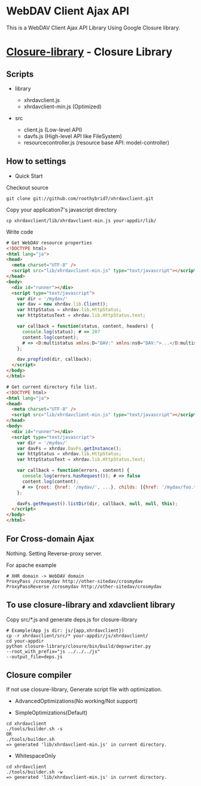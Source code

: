
WebDAV Client Ajax API
=======================

This is a WebDAV Client Ajax API Library Using Google Closure library.

[Closure-library](http://code.google.com/p/closure-library/) - Closure Library
===============================================================================

Scripts
--------

* library
    * xhrdavclient.js
    * xhrdavclient-min.js (Optimized)

* src
    * client.js (Low-level API)
    * davfs.js (High-level API like FileSystem)
    * resourcecontroller.js (resource base API: model-controller)

How to settings
-----------------

* Quick Start

Checkout source

```
git clone git://github.com/roothybrid7/xhrdavclient.git
```

Copy your application7's javascript directory

```
cp xhrdavclient/lib/xhrdavclient-min.js your-appdir/lib/
```

Write code

``` html
# Get WebDAV resource properties
<!DOCTYPE html>
<html lang="ja">
<head>
  <meta charset="UTF-8" />
  <script src="lib/xhrdavclient-min.js" type="text/javascript"></script>
</head>
<body>
  <div id="runner"></div>
  <script type="text/javascript">
    var dir = '/mydav/'
    var dav = new xhrdav.lib.Client();
    var httpStatus = xhrdav.lib.HttpStatus;
    var httpStatusText = xhrdav.lib.HttpStatus.text;

    var callback = function(status, content, headers) {
      console.log(status); # => 207
      content.log(content);
      # => <D:multistatus xmlns:D="DAV:" xmlns:ns0="DAV:">...</D:multistatus>
    };

    dav.propfind(dir, callback);
  </script>
</body>
</html>
```

``` html
# Get current directory file list.
<!DOCTYPE html>
<html lang="ja">
<head>
  <meta charset="UTF-8" />
  <script src="lib/xhrdavclient-min.js" type="text/javascript"></script>
</head>
<body>
  <div id="runner"></div>
  <script type="text/javascript">
    var dir = '/mydav/'
    var davFs = xhrdav.DavFs.getInstance();
    var httpStatus = xhrdav.lib.HttpStatus;
    var httpStatusText = xhrdav.lib.HttpStatus.text;

    var callback = function(errors, content) {
      console.log(errors.hasRequest()); # => false
      content.log(content);
      # => {root: {href: '/mydav/', ...}, childs: [{href: '/mydav/foo.txt', ...}, {href: '/mydav/bar/', ...}]}
    };

    davFs.getRequest().listDir(dir, callback, null, null, this);
  </script>
</body>
</html>
```

For Cross-domain Ajax
----------------------

Nothing. Setting Reverse-proxy server.

For apache example

```
# XHR domain -> WebDAV domain
ProxyPass /crosmydav http://other-sitedav/crosmydav
ProxyPassReverse /crosmydav http://other-sitedav/crosmydav
```


To use closure-library and xdavclient library
----------------------------------------------

Copy src/*.js and generate deps.js for closure-library

```
# Example(App js dir: js/{app,xhrdavclient})
cp -r xhrdavclient/src/* your-appdir/js/xhrdavclient/
cd your-appdir
python closure-library/closure/bin/build/depswriter.py
--root_with_prefix="js ../../../js"
--output_file=deps.js
```

Closure compiler
-----------------

If not use closure-library, Generate script file with optimization.

* AdvancedOptimizations(No working/Not support)

* SimpleOptimizations(Default)

```
cd xhrdavclient
./tools/builder.sh -s
OR
./tools/builder.sh
=> generated 'lib/xhrdavclient-min.js' in current directory.
```

* WhitespaceOnly

```
cd xhrdavclient
./tools/builder.sh -w
=> generated 'lib/xhrdavclient-min.js' in current directory.
```
